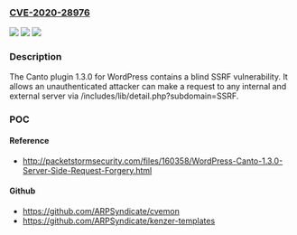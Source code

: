 ### [CVE-2020-28976](https://cve.mitre.org/cgi-bin/cvename.cgi?name=CVE-2020-28976)
![](https://img.shields.io/static/v1?label=Product&message=n%2Fa&color=blue)
![](https://img.shields.io/static/v1?label=Version&message=n%2Fa&color=blue)
![](https://img.shields.io/static/v1?label=Vulnerability&message=n%2Fa&color=brighgreen)

### Description

The Canto plugin 1.3.0 for WordPress contains a blind SSRF vulnerability. It allows an unauthenticated attacker can make a request to any internal and external server via /includes/lib/detail.php?subdomain=SSRF.

### POC

#### Reference
- http://packetstormsecurity.com/files/160358/WordPress-Canto-1.3.0-Server-Side-Request-Forgery.html

#### Github
- https://github.com/ARPSyndicate/cvemon
- https://github.com/ARPSyndicate/kenzer-templates

